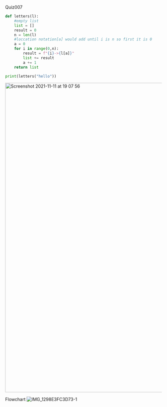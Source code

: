 Quiz007

```py
def letters(l):
    #empty list
    list = []
    result = 0
    n = len(l)
    #loccation notation[a] would add until i is n so first it is 0
    a = 0
    for i in range(0,n):
        result = f"{i}->{l[a]}"
        list += result
        a += 1
    return list

print(letters("hello"))


```
<img width="995" alt="Screenshot 2021-11-11 at 19 07 56" src="https://user-images.githubusercontent.com/89366347/141279456-fd3e89e1-45fe-4655-b4af-5dd7087e8230.png">

Flowchart
![IMG_1298E3FC3D73-1](https://user-images.githubusercontent.com/89366347/141286582-1491d32e-939a-43d2-8a03-ad1dc15c819f.jpeg)

